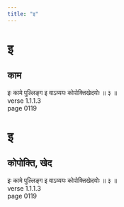 ```yaml
---
title: "इ"
---
```


# इ
## काम
इः कामे पुल्लिङ्ग इ वाऽव्ययः कोपोक्तिखेदयोः ॥ ३ ॥<BR>verse 1.1.1.3<BR>page 0119

# इ
## कोपोक्ति, खेद
इः कामे पुल्लिङ्ग इ वाऽव्ययः कोपोक्तिखेदयोः ॥ ३ ॥<BR>verse 1.1.1.3<BR>page 0119

